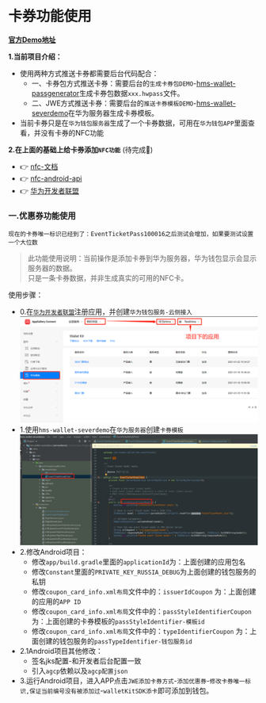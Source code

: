 # 卡券功能使用
[**官方Demo地址**](https://github.com/HMS-Core/hms-wallet-clientdemo-android)

**1.当前项目介绍：**
* 使用两种方式推送卡券都需要后台代码配合：
  * 一、卡券包方式推送卡券：需要后台的`生成卡券包DEMO`-[hms-wallet-passgenerator][hms-wallet-passgenerator]生成卡券包数据`xxx.hwpass`文件。
  * 二、JWE方式推送卡券：需要后台的`推送卡券模板DEMO`-[hms-wallet-severdemo][hms-wallet-severdemo]在华为服务器生成卡券模板。
* 当前卡券只是在`华为钱包服务器`生成了一个卡券数据，可用在`华为钱包APP`里面查看，并没有卡券的NFC功能

**2.在上面的基础上给卡券添加`NFC功能`**
(待完成🥚)
* 👉 [nfc-文档][nfc-文档]
* 👉 [nfc-android-api][WalletPassApi-nfc]
* 👉 [华为开发者联盟][华为开发者联盟]

### 一.优惠券功能使用

`现在的卡券唯一标识已经到了：EventTicketPass100016之后测试会增加，如果要测试设置一个大位数`

> 此功能使用说明：当前操作是添加卡券到华为服务器，华为钱包显示会显示服务器的数据。  
> 只是一条卡券数据，并非生成真实的可用的NFC卡。

使用步骤：
* 0.在[`华为开发者联盟`][develop_web]注册应用，并创建`华为钱包服务-云侧接入`
    ![wallet_developer.png](doc/wallet_developer.png)
* 1.使用`hms-wallet-severdemo`在`华为服务器`创建`卡券模板`
    ![service_Model.png](doc/service_Model.png)
* 2.修改Android项目：
  * 修改`app/build.gradle`里面的`applicationId`为：上面创建的应用包名
  * 修改`Constant`里面的`PRIVATE_KEY_RUSSIA_DEBUG`为上面创建的钱包服务的私钥
  * 修改`coupon_card_info.xml布局`文件中的：`issuerIdCoupon` 为：上面创建的应用的`APP ID`
  * 修改`coupon_card_info.xml布局`文件中的：`passStyleIdentifierCoupon` 为：上面创建的卡券模板的`passStyleIdentifier-模板id`
  * 修改`coupon_card_info.xml布局`文件中的：`typeIdentifierCoupon` 为：上面创建的钱包服务的`passTypeIdentifier-钱包服务id`
* 2.1Android项目其他修改：
  * 签名jks配置-和开发者后台配置一致
  * 引入`agcp`依赖以及`agcp配置json`
* 3.运行Android项目，进入APP点击`JWE添加卡券方式`-`添加优惠券`-`修改卡券唯一标识,保证当前编号没有被添加过`-`walletKitSDK添卡`即可添加到钱包。

[develop_web]:https://developer.huawei.com/consumer/cn/
[hms-wallet-severdemo]:https://github.com/yueyue10/hms-wallet-severdemo
[hms-wallet-passgenerator]:https://github.com/HMS-Core/hms-wallet-passgenerator
[nfc-文档]:https://developer.huawei.com/consumer/cn/doc/development/HMSCore-Guides/access-overa-nfc-0000001050042374
[WalletPassApi-nfc]:https://developer.huawei.com/consumer/cn/doc/development/HMSCore-References-V5/api-hw-passsdk-walletpassapi-0000001050986379-V5
[华为开发者联盟]:https://developer.huawei.com/consumer/cn/console#/serviceCards/AppService